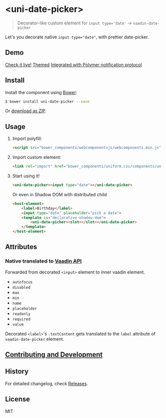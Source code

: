 # &lt;uni-date-picker&gt;

> Decorator-like custom element for `input type='date'` -> `vaadin-date-picker`

Let's you decorate native `input type="date"`, with prettier date-picker.

## Demo

[Check it live!](https://starcounter.github.io/uniform.css/components/uni-date-picker)
[Themed](https://starcounter.github.io/uniform.css/components/uni-date-picker/theming.html)
[Integrated with Polymer notification protocol](https://starcounter.github.io/uniform.css/components/uni-date-picker/polymer-binding.html)

## Install

Install the component using [Bower](http://bower.io/):

```sh
$ bower install uni-date-picker --save
```

Or [download as ZIP](https://github.com/Starcounter/uniform.css/archive/master.zip).

## Usage

1. Import polyfill:

    ```html
    <script src="bower_components/webcomponentsjs/webcomponents.min.js"></script>
    ```

2. Import custom element:

    ```html
    <link rel="import" href="bower_components/uniform.css/components/uni-date-picker/uni-date-picker.html">
    ```

3. Start using it!

    ```html
    <uni-date-picker><input type="date"></uni-date-picker>
    ```
    Or even in Shadow DOM with distributed child
    ```html
    <host-element>
        <label>Birthday</label>
        <input type="date" placeholder="pick a date">
        <template is="declarative-shadow-dom">
            <uni-date-picker><slot></slot></uni-date-picker>
        </template>
    </host-element>
    ```

## Attributes

### Native translated to [Vaadin API](https://vaadin.com/components/vaadin-date-picker/html-api)
Forwarded from decorated `<input>` element to inner vaadin element.

- `autofocus`
- `disabled`
- `max`      
- `min`      
- `name`     
- `placeholder`
- `readonly`
- `required`
- `value`    

Decorated `<label>`'s `.textContent` gets translated to the `label` attribute of `vaadin-date-picker` element.


## [Contributing and Development](CONTRIBUTING.md)

## History

For detailed changelog, check [Releases](https://github.com/Starcounter/Uniform.css/releases).

## License

MIT
